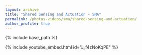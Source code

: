 ```yaml
---
layout: archive
title: "Shared Sensing and Actuation - SMA"
permalink: /photos-videos/sma/shared-sensing-and-actuation/
author_profile: true
---
```


{% include base_path %}

{% include youtube_embed.html id="J_f4zNoKqPE" %}

